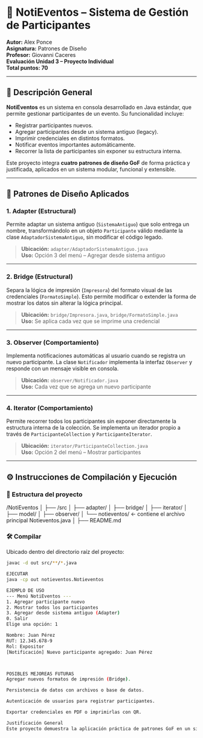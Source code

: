 # 🪪 NotiEventos – Sistema de Gestión de Participantes

**Autor:** Alex Ponce  
**Asignatura:** Patrones de Diseño  
**Profesor:** Giovanni Caceres  
**Evaluación Unidad 3 – Proyecto Individual**  
**Total puntos: 70**

---

## 🎯 Descripción General

**NotiEventos** es un sistema en consola desarrollado en Java estándar, que permite gestionar participantes de un evento. Su funcionalidad incluye:

- Registrar participantes nuevos.
- Agregar participantes desde un sistema antiguo (legacy).
- Imprimir credenciales en distintos formatos.
- Notificar eventos importantes automáticamente.
- Recorrer la lista de participantes sin exponer su estructura interna.

Este proyecto integra **cuatro patrones de diseño GoF** de forma práctica y justificada, aplicados en un sistema modular, funcional y extensible.

---

## 🧩 Patrones de Diseño Aplicados

### 1. **Adapter** (Estructural)

Permite adaptar un sistema antiguo (`SistemaAntiguo`) que solo entrega un nombre, transformándolo en un objeto `Participante` válido mediante la clase `AdaptadorSistemaAntiguo`, sin modificar el código legado.

> **Ubicación:** `adapter/AdaptadorSistemaAntiguo.java`  
> **Uso:** Opción 3 del menú – Agregar desde sistema antiguo

---

### 2. **Bridge** (Estructural)

Separa la lógica de impresión (`Impresora`) del formato visual de las credenciales (`FormatoSimple`). Esto permite modificar o extender la forma de mostrar los datos sin alterar la lógica principal.

> **Ubicación:** `bridge/Impresora.java`, `bridge/FormatoSimple.java`  
> **Uso:** Se aplica cada vez que se imprime una credencial

---

### 3. **Observer** (Comportamiento)

Implementa notificaciones automáticas al usuario cuando se registra un nuevo participante. La clase `Notificador` implementa la interfaz `Observer` y responde con un mensaje visible en consola.

> **Ubicación:** `observer/Notificador.java`  
> **Uso:** Cada vez que se agrega un nuevo participante

---

### 4. **Iterator** (Comportamiento)

Permite recorrer todos los participantes sin exponer directamente la estructura interna de la colección. Se implementa un iterador propio a través de `ParticipanteCollection` y `ParticipanteIterator`.

> **Ubicación:** `iterator/ParticipanteCollection.java`  
> **Uso:** Opción 2 del menú – Mostrar participantes

---

## ⚙️ Instrucciones de Compilación y Ejecución

### 📁 Estructura del proyecto

/NotiEventos
│
├── /src
│ ├── adapter/
│ ├── bridge/
│ ├── iterator/
│ ├── model/
│ ├── observer/
│ └── notieventos/ ← contiene el archivo principal Notieventos.java
│
├── README.md

### 🛠️ Compilar

Ubicado dentro del directorio raíz del proyecto:

```bash
javac -d out src/**/*.java

EJECUTAR
java -cp out notieventos.Notieventos

EJEMPLO DE USO
--- Menú NotiEventos ---
1. Agregar participante nuevo
2. Mostrar todos los participantes
3. Agregar desde sistema antiguo (Adapter)
0. Salir
Elige una opción: 1

Nombre: Juan Pérez
RUT: 12.345.678-9
Rol: Expositor
[Notificación] Nuevo participante agregado: Juan Pérez



POSIBLES MEJOREAS FUTURAS
Agregar nuevos formatos de impresión (Bridge).

Persistencia de datos con archivos o base de datos.

Autenticación de usuarios para registrar participantes.

Exportar credenciales en PDF o imprimirlas con QR.

Justificación General
Este proyecto demuestra la aplicación práctica de patrones GoF en un sistema funcional, enfocado en modularidad, reutilización y bajo acoplamiento. Cada patrón cumple un propósito real dentro del flujo de interacción del usuario, permitiendo escalar o modificar el sistema sin romper su estructura base.
